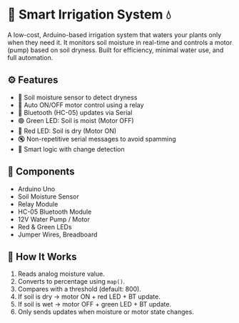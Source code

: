 # 🌱 Smart Irrigation System 💧

A low-cost, Arduino-based irrigation system that waters your plants only when they need it. It monitors soil moisture in real-time and controls a motor (pump) based on soil dryness. Built for efficiency, minimal water use, and full automation.

## ⚙️ Features

- 🌿 Soil moisture sensor to detect dryness
- 🔁 Auto ON/OFF motor control using a relay
- 📲 Bluetooth (HC-05) updates via Serial
- 🟢 Green LED: Soil is moist (Motor OFF)
- 🔴 Red LED: Soil is dry (Motor ON)
- 🔇 Non-repetitive serial messages to avoid spamming
- 🧠 Smart logic with change detection

## 🧰 Components

- Arduino Uno
- Soil Moisture Sensor
- Relay Module
- HC-05 Bluetooth Module
- 12V Water Pump / Motor
- Red & Green LEDs
- Jumper Wires, Breadboard

## 🔌 How It Works

1. Reads analog moisture value.
2. Converts to percentage using `map()`.
3. Compares with a threshold (default: 800).
4. If soil is dry → motor ON + red LED + BT update.
5. If soil is wet → motor OFF + green LED + BT update.
6. Only sends updates when moisture or motor state changes.

